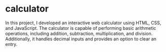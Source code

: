﻿# calculator
In this project, I developed an interactive web calculator using HTML, CSS, and JavaScript. The calculator is capable of performing basic arithmetic operations, including addition, subtraction, multiplication, and division. Additionally, it handles decimal inputs and provides an option to clear an entry.
